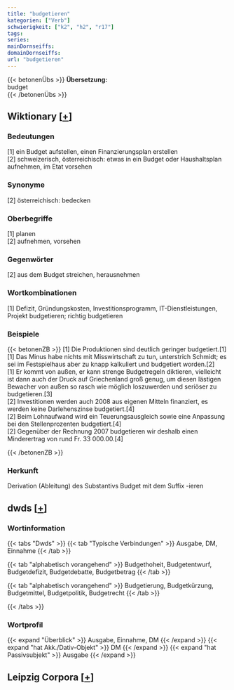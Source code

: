 ```yaml
---
title: "budgetieren"
kategorien: ["Verb"]
schwierigkeit: ["k2", "h2", "r17"]
tags:
series:
mainDornseiffs:
domainDornseiffs:
url: "budgetieren"
---
```


{{< betonenÜbs >}}
**Übersetzung:**  
budget  
{{< /betonenÜbs >}}

## Wiktionary [[+](https://de.wiktionary.org/wiki/budgetieren)]

### Bedeutungen
[1]  ein Budget aufstellen, einen Finanzierungsplan erstellen  
[2] schweizerisch, österreichisch: etwas in ein Budget oder Haushaltsplan aufnehmen, im Etat vorsehen  

### Synonyme
[2] österreichisch: bedecken  

### Oberbegriffe
[1] planen  
[2] aufnehmen, vorsehen  

### Gegenwörter
[2] aus dem Budget streichen, herausnehmen  

### Wortkombinationen
[1] Defizit, Gründungskosten, Investitionsprogramm, IT-Dienstleistungen, Projekt budgetieren; richtig budgetieren  

### Beispiele
{{< betonenZB >}}
[1] Die Produktionen sind deutlich geringer budgetiert.[1]  
[1] Das Minus habe nichts mit Misswirtschaft zu tun, unterstrich Schmidt; es sei im Festspielhaus aber zu knapp kalkuliert und budgetiert worden.[2]  
[1]  Er kommt von außen, er kann strenge Budgetregeln diktieren, vielleicht ist dann auch der Druck auf Griechenland groß genug, um diesen lästigen Bewacher von außen so rasch wie möglich loszuwerden und seriöser zu budgetieren.[3]  
[2] Investitionen werden auch 2008 aus eigenen Mitteln finanziert, es werden keine Darlehenszinse budgetiert.[4]  
[2] Beim Lohnaufwand wird ein Teuerungsausgleich sowie eine Anpassung bei den Stellenprozenten budgetiert.[4]  
[2] Gegenüber der Rechnung 2007 budgetieren wir deshalb einen Minderertrag von rund Fr. 33 000.00.[4]  

{{< /betonenZB >}}
### Herkunft
Derivation (Ableitung) des Substantivs Budget mit dem Suffix -ieren  



## dwds [[+](https://www.dwds.de/wb/budgetieren)]

### Wortinformation
{{< tabs "Dwds" >}}
{{< tab "Typische Verbindungen" >}}
Ausgabe, DM, Einnahme
{{< /tab >}}

{{< tab "alphabetisch vorangehend" >}}
Budgethoheit, Budgetentwurf, Budgetdefizit, Budgetdebatte, Budgetbetrag
{{< /tab >}}

{{< tab "alphabetisch vorangehend" >}}
Budgetierung, Budgetkürzung, Budgetmittel, Budgetpolitik, Budgetrecht
{{< /tab >}}

{{< /tabs >}}

### Wortprofil
{{< expand "Überblick" >}} Ausgabe, Einnahme, DM {{< /expand >}}
{{< expand "hat Akk./Dativ-Objekt" >}} DM {{< /expand >}}
{{< expand "hat Passivsubjekt" >}} Ausgabe {{< /expand >}}

## Leipzig Corpora [[+](https://corpora.uni-leipzig.de/en/res?word=budgetieren&corpusId=deu_newscrawl-public_2018)]

